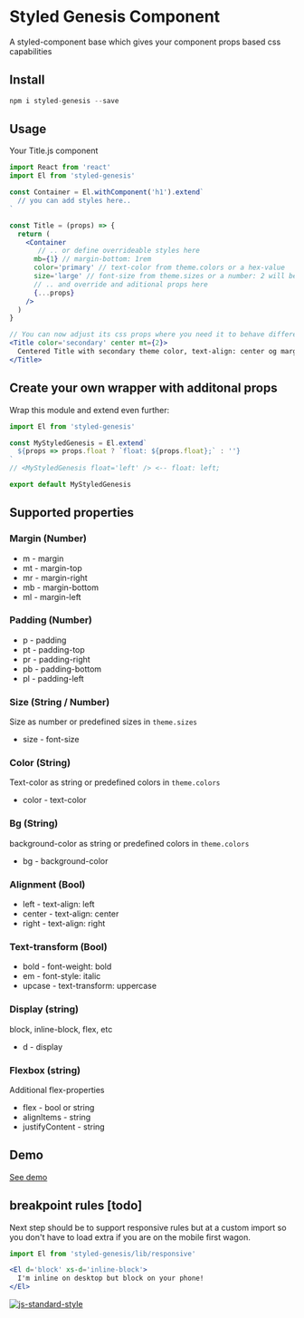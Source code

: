 # Styled Genesis Component

A styled-component base which gives your component props based css capabilities

## Install ##

```jsx
npm i styled-genesis --save
```

## Usage ##

Your Title.js component

```jsx
import React from 'react'
import El from 'styled-genesis'

const Container = El.withComponent('h1').extend`
  // you can add styles here..
`

const Title = (props) => {
  return (
    <Container
       // .. or define overrideable styles here
      mb={1} // margin-bottom: 1rem
      color='primary' // text-color from theme.colors or a hex-value
      size='large' // font-size from theme.sizes or a number: 2 will become font-size: 2rem;
      // .. and override and aditional props here
      {...props}
    />
  )
}

// You can now adjust its css props where you need it to behave different
<Title color='secondary' center mt={2}>
  Centered Title with secondary theme color, text-align: center og margin-top: 2rem
</Title>
```

## Create your own wrapper with additonal props ##

Wrap this module and extend even further:

```jsx
import El from 'styled-genesis'

const MyStyledGenesis = El.extend`
  ${props => props.float ? `float: ${props.float};` : ''}
`
// <MyStyledGenesis float='left' /> <-- float: left;

export default MyStyledGenesis

```

## Supported properties

### Margin (Number)

* m - margin
* mt - margin-top
* mr - margin-right
* mb - margin-bottom
* ml - margin-left

### Padding (Number)

* p - padding
* pt - padding-top
* pr - padding-right
* pb - padding-bottom
* pl - padding-left

### Size (String / Number)

Size as number or predefined sizes in `theme.sizes`

* size - font-size

### Color (String)

Text-color as string or predefined colors in `theme.colors`

* color - text-color

### Bg (String)

background-color as string or predefined colors in `theme.colors`

* bg - background-color

### Alignment (Bool)

* left - text-align: left
* center - text-align: center
* right - text-align: right

### Text-transform (Bool)

* bold - font-weight: bold
* em - font-style: italic
* upcase - text-transform: uppercase

### Display (string)

block, inline-block, flex, etc

* d - display

### Flexbox (string)

Additional flex-properties

* flex - bool or string
* alignItems - string
* justifyContent - string

## Demo

[See demo](http://gerhardsletten.github.io/styled-genesis/)

## breakpoint rules [todo]

Next step should be to support responsive rules but at a custom import so you don't have to load extra if you are on the mobile first wagon.

```jsx
import El from 'styled-genesis/lib/responsive'

<El d='block' xs-d='inline-block'>
  I'm inline on desktop but block on your phone!
</El>
```

[![js-standard-style](https://img.shields.io/badge/code%20style-standard-brightgreen.svg?style=flat)](https://github.com/feross/standard)
